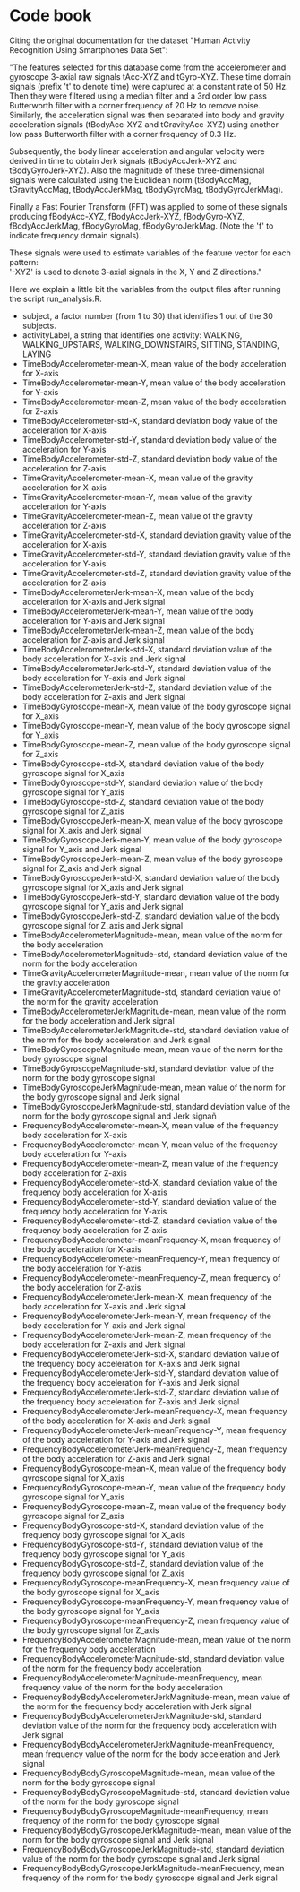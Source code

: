 Code book 
=================

Citing the original documentation for the dataset "Human Activity Recognition Using Smartphones Data Set":

"The features selected for this database come from the accelerometer and gyroscope 3-axial raw signals tAcc-XYZ and tGyro-XYZ. These time domain signals (prefix 't' to denote time) were captured at a constant rate of 50 Hz. Then they were filtered using a median filter and a 3rd order low pass Butterworth filter with a corner frequency of 20 Hz to remove noise. Similarly, the acceleration signal was then separated into body and gravity acceleration signals (tBodyAcc-XYZ and tGravityAcc-XYZ) using another low pass Butterworth filter with a corner frequency of 0.3 Hz. 

Subsequently, the body linear acceleration and angular velocity were derived in time to obtain Jerk signals (tBodyAccJerk-XYZ and tBodyGyroJerk-XYZ). Also the magnitude of these three-dimensional signals were calculated using the Euclidean norm (tBodyAccMag, tGravityAccMag, tBodyAccJerkMag, tBodyGyroMag, tBodyGyroJerkMag). 

Finally a Fast Fourier Transform (FFT) was applied to some of these signals producing fBodyAcc-XYZ, fBodyAccJerk-XYZ, fBodyGyro-XYZ, fBodyAccJerkMag, fBodyGyroMag, fBodyGyroJerkMag. (Note the 'f' to indicate frequency domain signals). 

These signals were used to estimate variables of the feature vector for each pattern:  
'-XYZ' is used to denote 3-axial signals in the X, Y and Z directions."

Here we explain a little bit the variables from the output files after running the script run_analysis.R.


* subject, a factor number (from 1 to 30) that identifies 1 out of the 30 subjects. 
* activityLabel, a string that identifies one activity: WALKING, WALKING_UPSTAIRS, WALKING_DOWNSTAIRS, SITTING, STANDING, LAYING
* TimeBodyAccelerometer-mean-X, mean value of the body acceleration for X-axis
* TimeBodyAccelerometer-mean-Y, mean value of the body acceleration for Y-axis
* TimeBodyAccelerometer-mean-Z, mean value of the body acceleration for Z-axis
* TimeBodyAccelerometer-std-X, standard deviation body value of the acceleration for X-axis
* TimeBodyAccelerometer-std-Y, standard deviation body value of the acceleration for Y-axis
* TimeBodyAccelerometer-std-Z, standard deviation body value of the acceleration for Z-axis
* TimeGravityAccelerometer-mean-X, mean value of the gravity acceleration for X-axis
* TimeGravityAccelerometer-mean-Y, mean value of the gravity acceleration for Y-axis
* TimeGravityAccelerometer-mean-Z, mean value of the gravity acceleration for Z-axis
* TimeGravityAccelerometer-std-X, standard deviation gravity value of the acceleration for X-axis
* TimeGravityAccelerometer-std-Y, standard deviation gravity value of the acceleration for Y-axis
* TimeGravityAccelerometer-std-Z, standard deviation gravity value of the acceleration for Z-axis
* TimeBodyAccelerometerJerk-mean-X, mean value of the body acceleration for X-axis and Jerk signal
* TimeBodyAccelerometerJerk-mean-Y, mean value of the body acceleration for Y-axis and Jerk signal
* TimeBodyAccelerometerJerk-mean-Z, mean value of the body acceleration for Z-axis and Jerk signal
* TimeBodyAccelerometerJerk-std-X, standard deviation value of the body acceleration for X-axis and Jerk signal
* TimeBodyAccelerometerJerk-std-Y, standard deviation value of the body acceleration for Y-axis and Jerk signal
* TimeBodyAccelerometerJerk-std-Z, standard deviation value of the body acceleration for Z-axis and Jerk signal
* TimeBodyGyroscope-mean-X, mean value of the body gyroscope signal for X_axis
* TimeBodyGyroscope-mean-Y, mean value of the body gyroscope signal for Y_axis
* TimeBodyGyroscope-mean-Z, mean value of the body gyroscope signal for Z_axis
* TimeBodyGyroscope-std-X, standard deviation value of the body gyroscope signal for X_axis
* TimeBodyGyroscope-std-Y, standard deviation value of the body gyroscope signal for Y_axis
* TimeBodyGyroscope-std-Z, standard deviation value of the body gyroscope signal for Z_axis
* TimeBodyGyroscopeJerk-mean-X, mean value of the body gyroscope signal for X_axis and Jerk signal 
* TimeBodyGyroscopeJerk-mean-Y, mean value of the body gyroscope signal for Y_axis and Jerk signal
* TimeBodyGyroscopeJerk-mean-Z, mean value of the body gyroscope signal for Z_axis and Jerk signal
* TimeBodyGyroscopeJerk-std-X, standard deviation value of the body gyroscope signal for X_axis and Jerk signal
* TimeBodyGyroscopeJerk-std-Y, standard deviation value of the body gyroscope signal for Y_axis and Jerk signal
* TimeBodyGyroscopeJerk-std-Z, standard deviation value of the body gyroscope signal for Z_axis and Jerk signal
* TimeBodyAccelerometerMagnitude-mean, mean value of the norm for the body acceleration
* TimeBodyAccelerometerMagnitude-std, standard deviation value of the norm for the body acceleration
* TimeGravityAccelerometerMagnitude-mean, mean value of the norm for the gravity acceleration
* TimeGravityAccelerometerMagnitude-std, standard deviation value of the norm for the gravity acceleration
* TimeBodyAccelerometerJerkMagnitude-mean, mean value of the norm for the body acceleration and Jerk signal
* TimeBodyAccelerometerJerkMagnitude-std, standard deviation value of the norm for the body acceleration and Jerk signal
* TimeBodyGyroscopeMagnitude-mean, mean value of the norm for the body gyroscope signal
* TimeBodyGyroscopeMagnitude-std, standard deviation value of the norm for the body gyroscope signal
* TimeBodyGyroscopeJerkMagnitude-mean, mean value of the norm for the body gyroscope signal and Jerk signal 
* TimeBodyGyroscopeJerkMagnitude-std, standard deviation value of the norm for the body gyroscope signal and Jerk signañ
* FrequencyBodyAccelerometer-mean-X, mean value of the frequency body acceleration for X-axis
* FrequencyBodyAccelerometer-mean-Y, mean value of the frequency body acceleration for Y-axis
* FrequencyBodyAccelerometer-mean-Z, mean value of the frequency body acceleration for Z-axis
* FrequencyBodyAccelerometer-std-X, standard deviation value of the frequency body acceleration for X-axis
* FrequencyBodyAccelerometer-std-Y, standard deviation value of the frequency body acceleration for Y-axis
* FrequencyBodyAccelerometer-std-Z, standard deviation value of the frequency body acceleration for Z-axis
* FrequencyBodyAccelerometer-meanFrequency-X, mean frequency of the body acceleration for X-axis
* FrequencyBodyAccelerometer-meanFrequency-Y, mean frequency of the body acceleration for Y-axis
* FrequencyBodyAccelerometer-meanFrequency-Z, mean frequency of the body acceleration for Z-axis
* FrequencyBodyAccelerometerJerk-mean-X, mean frequency of the body acceleration for X-axis and Jerk signal
* FrequencyBodyAccelerometerJerk-mean-Y, mean frequency of the body acceleration for Y-axis and Jerk signal
* FrequencyBodyAccelerometerJerk-mean-Z, mean frequency of the body acceleration for Z-axis and Jerk signal
* FrequencyBodyAccelerometerJerk-std-X, standard deviation value of the frequency body acceleration for X-axis and Jerk signal
* FrequencyBodyAccelerometerJerk-std-Y, standard deviation value of the frequency body acceleration for Y-axis and Jerk signal
* FrequencyBodyAccelerometerJerk-std-Z, standard deviation value of the frequency body acceleration for Z-axis and Jerk signal
* FrequencyBodyAccelerometerJerk-meanFrequency-X, mean frequency of the body acceleration for X-axis and Jerk signal 
* FrequencyBodyAccelerometerJerk-meanFrequency-Y, mean frequency of the body acceleration for Y-axis and Jerk signal 
* FrequencyBodyAccelerometerJerk-meanFrequency-Z, mean frequency of the body acceleration for Z-axis and Jerk signal 
* FrequencyBodyGyroscope-mean-X, mean value of the frequency body gyroscope signal for X_axis
* FrequencyBodyGyroscope-mean-Y, mean value of the frequency body gyroscope signal for Y_axis
* FrequencyBodyGyroscope-mean-Z, mean value of the frequency body gyroscope signal for Z_axis
* FrequencyBodyGyroscope-std-X, standard deviation value of the frequency body gyroscope signal for X_axis
* FrequencyBodyGyroscope-std-Y, standard deviation value of the frequency body gyroscope signal for Y_axis
* FrequencyBodyGyroscope-std-Z, standard deviation value of the frequency body gyroscope signal for Z_axis
* FrequencyBodyGyroscope-meanFrequency-X, mean frequency value of the body gyroscope signal for X_axis
* FrequencyBodyGyroscope-meanFrequency-Y, mean frequency value of the body gyroscope signal for Y_axis
* FrequencyBodyGyroscope-meanFrequency-Z, mean frequency value of the body gyroscope signal for Z_axis
* FrequencyBodyAccelerometerMagnitude-mean,  mean value of the norm for the frequency body acceleration
* FrequencyBodyAccelerometerMagnitude-std, standard deviation value of the norm for the frequency body acceleration
* FrequencyBodyAccelerometerMagnitude-meanFrequency, mean frequency value of the norm for the body acceleration 
* FrequencyBodyBodyAccelerometerJerkMagnitude-mean, mean value of the norm for the frequency body acceleration with Jerk signal
* FrequencyBodyBodyAccelerometerJerkMagnitude-std, standard deviation value of the norm for the frequency body acceleration with Jerk signal
* FrequencyBodyBodyAccelerometerJerkMagnitude-meanFrequency, mean frequency value of the norm for the body acceleration  and Jerk signal
* FrequencyBodyBodyGyroscopeMagnitude-mean, mean value of the norm for the body gyroscope signal 
* FrequencyBodyBodyGyroscopeMagnitude-std, standard deviation value of the norm for the body gyroscope signal 
* FrequencyBodyBodyGyroscopeMagnitude-meanFrequency,  mean frequency of the norm for the body gyroscope signal
* FrequencyBodyBodyGyroscopeJerkMagnitude-mean, mean value of the norm for the body gyroscope signal and Jerk signal
* FrequencyBodyBodyGyroscopeJerkMagnitude-std, standard deviation value of the norm for the body gyroscope signal and Jerk signal
* FrequencyBodyBodyGyroscopeJerkMagnitude-meanFrequency, mean frequency of the norm for the body gyroscope signal and Jerk signal